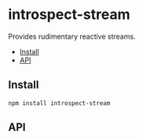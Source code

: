 # introspect-stream

Provides rudimentary reactive streams.

















































































































































































































































































































































































































































































<!-- toc -->

* [Install](#install)
* [API](#api)

<!-- toc stop -->









































































































































































































































## Install

    npm install introspect-stream

## API